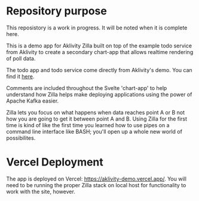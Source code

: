 # Repository purpose

This reposistory is a work in progress. It will be noted when it is complete here. 

This is a demo app for Aklivity Zilla built on top of the example todo service from Aklivity to create a secondary chart-app that allows realtime rendering of poll data.

The todo app and todo service come directly from Aklivity's demo. You can find it [here](https://docs.aklivity.io/zilla/get-started/build-todo-app).

Comments are included throughout the Svelte 'chart-app' to help understand how Zilla helps make deploying applications using the power of Apache Kafka easier. 

Zilla lets you focus on what happens when data reaches point A or B not how you are going to get it between point A and B. Using Zilla for the first time is 
kind of like the first time you learned how to use pipes on a command line interface like BASH; you'll open up a whole new world of possibilites. 

# Vercel Deployment

The app is deployed on Vercel: https://aklivity-demo.vercel.app/. You will need to be running the proper Zilla stack on local host for functionality to work with the site, however. 
